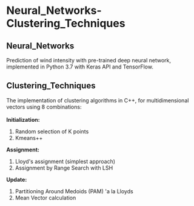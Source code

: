# Neural_Networks-Clustering_Techniques


## Neural_Networks
Prediction of wind intensity with pre-trained deep neural network, implemented in Python 3.7 with Keras API and TensorFlow.

## Clustering_Techniques
The implementation of clustering algorithms in C++, for multidimensional vectors using 8 combinations: <br />
<br />
**Initialization:** <br />
1. Random selection of K points <br />
2. Kmeans++ <br />

**Assignment:** <br />
1. Lloyd's assignment (simplest approach) <br />
2. Assignment by Range Search with LSH <br />

**Update:** <br />
1. Partitioning Around Medoids (PAM) 'a la Lloyds
2. Mean Vector calculation
